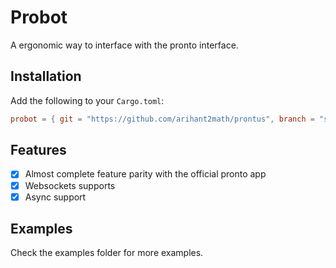 # Probot

A ergonomic way to interface with the pronto interface.

## Installation

Add the following to your `Cargo.toml`:

```toml
probot = { git = "https://github.com/arihant2math/prontus", branch = "stable" }
```

## Features

- [x] Almost complete feature parity with the official pronto app
- [x] Websockets supports
- [x] Async support

## Examples

Check the examples folder for more examples.
